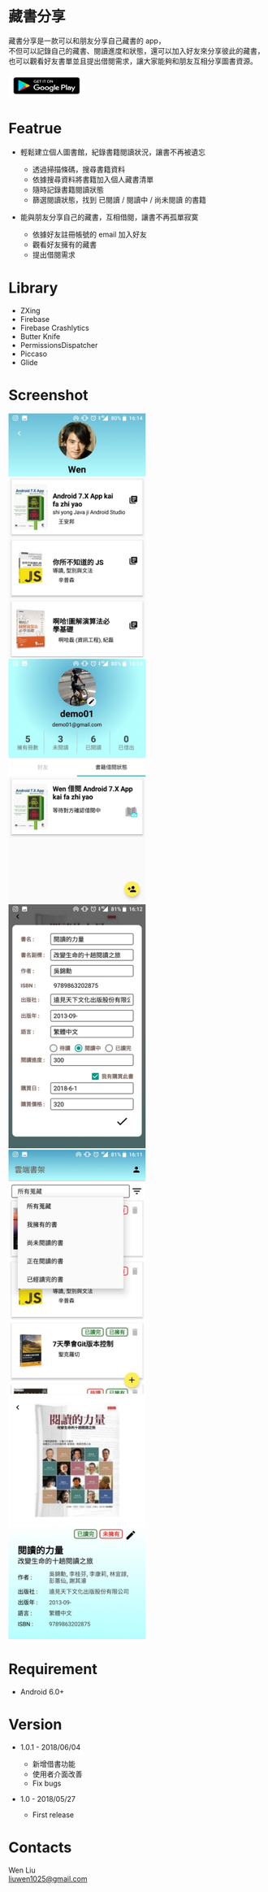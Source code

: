 # 藏書分享

藏書分享是一款可以和朋友分享自己藏書的 app， <br />
不但可以記錄自己的藏書、閱讀進度和狀態，還可以加入好友來分享彼此的藏書， <br />
也可以觀看好友書單並且提出借閱需求，讓大家能夠和朋友互相分享圖書資源。 <br />

[<img src="https://github.com/Wen-Liu/BookShare/raw/master/Screenshot/google-play-badge.png" width="150" height="50" >](https://play.google.com/store/apps/details?id=com.wenliu.bookshare)

# Featrue
- 輕鬆建立個人圖書館，紀錄書籍閱讀狀況，讓書不再被遺忘
  - 透過掃描條碼，搜尋書籍資料 
  - 依據搜尋資料將書籍加入個人藏書清單
  - 隨時記錄書籍閱讀狀態
  - 篩選閱讀狀態，找到 已閱讀 / 閱讀中 / 尚未閱讀 的書籍

- 能與朋友分享自己的藏書，互相借閱，讓書不再孤單寂寞
  - 依據好友註冊帳號的 email 加入好友
  - 觀看好友擁有的藏書
  - 提出借閱需求


# Library
* ZXing
* Firebase
* Firebase Crashlytics
* Butter Knife
* PermissionsDispatcher
* Piccaso
* Glide

# Screenshot
<img src="https://github.com/Wen-Liu/BookShare/raw/master/Screenshot/2018-06-04%2016.16.09.jpg" width="270" height="480"> <img src="https://github.com/Wen-Liu/BookShare/raw/master/Screenshot/2018-06-04%2016.16.15.jpg" width="270" height="480"> <img src="https://github.com/Wen-Liu/BookShare/raw/master/Screenshot/2018-06-04%2016.16.19.jpg" width="270" height="480"><img src="https://github.com/Wen-Liu/BookShare/raw/master/Screenshot/2018-06-04%2016.16.24.jpg" width="270" height="480"> <img src="https://github.com/Wen-Liu/BookShare/raw/master/Screenshot/2018-06-04%2016.16.28.jpg" width="270" height="480"> 


# Requirement
* Android 6.0+

# Version
* 1.0.1 - 2018/06/04

  * 新增借書功能
  * 使用者介面改善
  * Fix bugs
  
* 1.0 - 2018/05/27

  * First release
 

# Contacts
Wen Liu <br />
liuwen1025@gmail.com 
